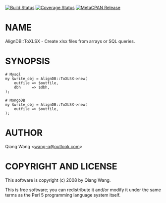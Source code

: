 [![Build Status](https://travis-ci.org/wang-q/AlignDB-ToXLSX.svg?branch=master)](https://travis-ci.org/wang-q/AlignDB-ToXLSX) [![Coverage Status](http://codecov.io/github/wang-q/AlignDB-ToXLSX/coverage.svg?branch=master)](https://codecov.io/github/wang-q/AlignDB-ToXLSX?branch=master) [![MetaCPAN Release](https://badge.fury.io/pl/AlignDB-ToXLSX.svg)](https://metacpan.org/release/AlignDB-ToXLSX)
# NAME

AlignDB::ToXLSX - Create xlsx files from arrays or SQL queries.

# SYNOPSIS

    # Mysql
    my $write_obj = AlignDB::ToXLSX->new(
        outfile => $outfile,
        dbh     => $dbh,
    );

    # MongoDB
    my $write_obj = AlignDB::ToXLSX->new(
        outfile => $outfile,
    );

# AUTHOR

Qiang Wang &lt;wang-q@outlook.com>

# COPYRIGHT AND LICENSE

This software is copyright (c) 2008 by Qiang Wang.

This is free software; you can redistribute it and/or modify it under
the same terms as the Perl 5 programming language system itself.
